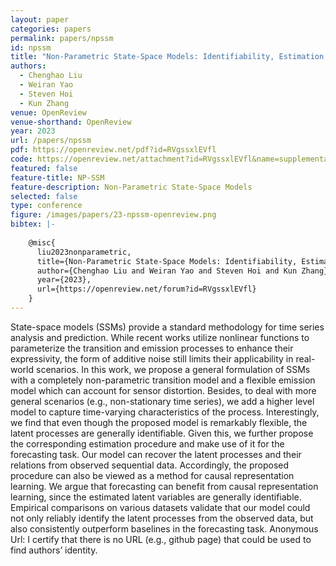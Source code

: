 ```yaml
---
layout: paper
categories: papers
permalink: papers/npssm
id: npssm
title: "Non-Parametric State-Space Models: Identifiability, Estimation and Forecasting"
authors: 
  - Chenghao Liu
  - Weiran Yao
  - Steven Hoi
  - Kun Zhang
venue: OpenReview
venue-shorthand: OpenReview
year: 2023
url: /papers/npssm
pdf: https://openreview.net/pdf?id=RVgssxlEVfl
code: https://openreview.net/attachment?id=RVgssxlEVfl&name=supplementary_material
featured: false
feature-title: NP-SSM
feature-description: Non-Parametric State-Space Models
selected: false
type: conference
figure: /images/papers/23-npssm-openreview.png
bibtex: |-
  
    @misc{
      liu2023nonparametric,
      title={Non-Parametric State-Space Models: Identifiability, Estimation and Forecasting},
      author={Chenghao Liu and Weiran Yao and Steven Hoi and Kun Zhang},
      year={2023},
      url={https://openreview.net/forum?id=RVgssxlEVfl}
    }
---
```


State-space models (SSMs) provide a standard methodology for time series analysis and prediction. While recent works utilize nonlinear functions to parameterize the transition and emission processes to enhance their expressivity, the form of additive noise still limits their applicability in real-world scenarios. In this work, we propose a general formulation of SSMs with a completely non-parametric transition model and a flexible emission model which can account for sensor distortion. Besides, to deal with more general scenarios (e.g., non-stationary time series), we add a higher level model to capture time-varying characteristics of the process.
Interestingly, we find that even though the proposed model is remarkably flexible, the latent processes are generally identifiable. Given this, we further propose the corresponding estimation procedure and make use of it for the forecasting task. Our model can recover the latent processes and their relations from observed sequential data. Accordingly, the proposed procedure can also be viewed as a method for causal representation learning. We argue that forecasting can benefit from causal representation learning, since the estimated latent variables are generally identifiable. Empirical comparisons on various datasets validate that our model could not only reliably identify the latent processes from the observed data, but also consistently outperform baselines in the forecasting task.
Anonymous Url: I certify that there is no URL (e.g., github page) that could be used to find authors’ identity.